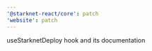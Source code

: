 ```yaml
---
'@starknet-react/core': patch
'website': patch
---
```


useStarknetDeploy hook and its documentation
